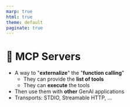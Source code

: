 ```yaml
---
marp: true
html: true
theme: default
paginate: true
---
```

<style>
.dodgerblue {
  color: dodgerblue;
}
</style>
# 🤖 MCP Servers

- A way to "**externalize**" the "**function calling**"
  - They can provide the **list of tools**
  - They can **execute** the tools
- Then use them with **other** GenAI applications
- Transports: STDIO, Streamable HTTP, ...
